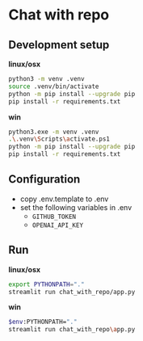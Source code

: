 # Chat with repo

## Development setup

**linux/osx**
```bash
python3 -m venv .venv
source .venv/bin/activate
python -m pip install --upgrade pip
pip install -r requirements.txt
```

**win**
```bash
python3.exe -m venv .venv
.\.venv\Scripts\activate.ps1
python -m pip install --upgrade pip
pip install -r requirements.txt
```


## Configuration
- copy .env.template to .env
- set the following variables in .env
  - `GITHUB_TOKEN`
  - `OPENAI_API_KEY`

## Run
**linux/osx**
```bash
export PYTHONPATH="."
streamlit run chat_with_repo/app.py
```

**win**
```bash
$env:PYTHONPATH="."
streamlit run chat_with_repo\app.py
```